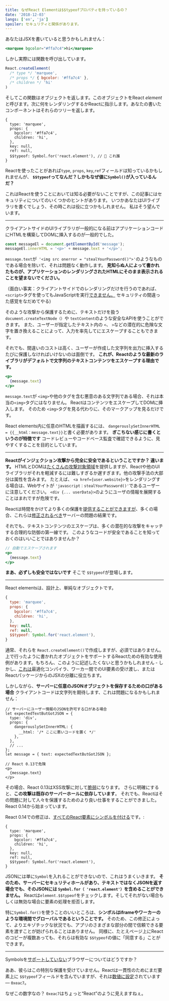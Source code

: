 ```yaml
---
title: なぜReact Elementは$$typeofプロパティを持っているの？
date: '2018-12-03'
langs: ['en', 'ja']
spoiler: セキュリティと関係があります。
---
```


あなたはJSXを書いていると思うかもしれません：

```jsx
<marquee bgcolor="#ffa7c4">hi</marquee>
```

しかし実際には関数を呼び出しています。

```jsx
React.createElement(
  /* type */ 'marquee',
  /* props */ { bgcolor: '#ffa7c4' },
  /* children */ 'hi'
)
```

そしてこの関数はオブジェクトを返します。このオブジェクトをReact _element_ と呼びます。次に何をレンダリングするかReactに指示します。あなたの書いたコンポーネントはそれらのツリーを返します。

```jsx{9}
{
  type: 'marquee',
  props: {
    bgcolor: '#ffa7c4',
    children: 'hi',
  },
  key: null,
  ref: null,
  $$typeof: Symbol.for('react.element'), // 🧐 これ誰
}
```

Reactを使ったことがあれば`type`, `props`, `key`,`ref`フィールドは知っているかもしれませんが、
**`$$typeof`ってなんだ？しかもなぜ値に`Symbol()`が入っているんだ？**

これはReactを使うことにおいては知る必要がないことですが、この記事にはセキュリティについてのいくつかのヒントがあります。 いつかあなたはUIライブラリを書くでしょう、その時これは役に立つかもしれません。
私はそう望んでいます。

---

クライアントサイドのUIライブラリが一般的になる前はアプリケーションコードにHTMLを構築してDOMに挿入するのが一般的でした。

```jsx
const messageEl = document.getElementById('message');
messageEl.innerHTML = '<p>' + message.text + '</p>';
```

 `message.text`が` '<img src onerror = "stealYourPassword()">'`のようなものである場合を除いて、それは問題なく動作します。 **見知らぬ人によって書かれたものが、アプリケーションのレンダリングされたHTMLにそのまま表示されることを望まないでください。**

（面白い事実：クライアントサイドでのレンダリングだけを行うのであれば、`<script>`タグを使ってもJavaScriptを実行[できません。](https://gomakethings.com/preventing-cross-site-scripting-attacks-when-using-innerhtml-in-vanilla-javascript/) セキュリティの間違った感覚をなだめてやる)

そのような攻撃から保護するために、テキストだけを扱う `document.createTextNode（）`や `textContent`のような安全なAPIを使うことができます。 また、ユーザーが指定したテキスト内の `<`、 `>`などの潜在的に危険な文字を置き換えることによって、入力を率先してにエスケープすることもできます。

それでも、間違いのコストは高く、ユーザーが作成した文字列を出力に挿入するたびに保護しなければいけないのは面倒です。
**これが、Reactのような最新のライブラリがデフォルトで文字列のテキストコンテンツをエスケープする理由です。**

```jsx
<p>
  {message.text}
</p>
```

`message.text`が `<img>`や他のタグを含む悪意のある文字列である場合、それは本当の`<img>`タグにはなりません。 ReactはコンテンツをエスケープしてDOMに挿入します。 そのため `<img>`タグを見る代わりに、そのマークアップを見るだけです。

React elements内に任意のHTMLを描画するには、 `dangerouslySetInnerHTML = {{__html：message.text}}`と書く必要があります。 **ぎこちない感じに書くというのが特徴です** コードレビューやコードベース監査で確認できるように、見やすくすることを目的としています。

---

**Reactがインジェクション攻撃から完全に安全であるということですか？ 違います。** HTMLとDOMは[たくさんの攻撃対象領域](https://github.com/facebook/react/issues/3473#issuecomment-90594748)を提供しますが、Reactや他のUIライブラリがそれを軽減するには難しすぎるか遅すぎます。他の攻撃手法の大部分は属性を含みます。 たとえば、 `<a href={user.website}>`をレンダリングする場合は、Webサイトが `'javascript：stealYourPassword()'`であるユーザーに注意してください。 `<div {... userData}>`のようにユーザの情報を展開することはまれですが危険です。

Reactは時間をかけてより多くの保護を[提供することができますが](https://github.com/facebook/react/issues/10506)、多くの場合、これらは[修正されるべき](https://github.com/facebook/react/issues/3473#issuecomment-91327040)サーバーの問題の結果です。

それでも、テキストコンテンツのエスケープは、多くの潜在的な攻撃をキャッチする合理的な防御の第一線です。 このようなコードが安全であることを知っておくのはいいことではありませんか？

```jsx
// 自動でエスケープされます
<p>
  {message.text}
</p>
```

**まあ、必ずしも安全ではないです** そこで `$$typeof`が登場します。

---

React elementsは、設計上、単純なオブジェクトです。

```jsx
{
  type: 'marquee',
  props: {
    bgcolor: '#ffa7c4',
    children: 'hi',
  },
  key: null,
  ref: null,
  $$typeof: Symbol.for('react.element'),
}
```

通常、それらを `React.createElement()`で作成しますが、必須ではありません。上で行ったように書かれたオブジェクトをサポートするReactための有効な使用例があります。もちろん、このように記述したくないと思うかもしれません - しかし、[これは](https://github.com/facebook/react/pull/3583#issuecomment-90296667)最適化コンパイラ、ワーカー間でのUI要素の受け渡し、またはReactパッケージからのJSXの分離に役立ちます。

しかしながら、**サーバーに任意のJSONオブジェクトを保存するための口がある場合** クライアントコードは文字列を期待します、これは問題になるかもしれません：

```jsx{2-10,15}
// サーバーにユーザー情報のJSONを許可する口がある場合
let expectedTextButGotJSON = {
  type: 'div',
  props: {
    dangerouslySetInnerHTML: {
      __html: '/* ここに悪いコードを置く */'
    },
  },
  // ...
};
let message = { text: expectedTextButGotJSON };

// React 0.13で危険
<p>
  {message.text}
</p>
```

その場合、React 0.13はXSS攻撃に対して[脆弱](http://danlec.com/blog/xss-via-a-spoofed-react-element)になります。
さらに明確にすると、**この攻撃は既存のサーバーホールに依存しています**。
それでも、Reactはその問題に対して人々を保護するためのより良い仕事をすることができました。 React 0.14から始まっています。

React 0.14での修正は、[すべてのReact要素にシンボルを付ける](https://github.com/facebook/react/pull/4832)です。:

```jsx{9}
{
  type: 'marquee',
  props: {
    bgcolor: '#ffa7c4',
    children: 'hi',
  },
  key: null,
  ref: null,
  $$typeof: Symbol.for('react.element'),
}
```

JSONには単に`Symbol`を入れることができないので、これはうまくいきます。 **そのため、サーバーにセキュリティホールがあり、テキストではなくJSONを返す場合でも、そのJSONには `Symbol.for（ 'react.element'）`を含めることができません。** Reactは`element.$$typeof`をチェックします。そしてそれがない場合もしくは無効な場合に要素の処理を拒否します。

特に`Symbol.for()`を使うことのいいところは、**シンボルはiframeやワーカーのような環境間でグローバルであるということです。**
そのため、この修正によって、よりエキゾチックな状況でも、アプリのさまざまな部分の間で信頼できる要素を渡すことが妨げられることはありません。
同様に、たとえページ上にReactのコピーが複数あっても、それらは有効な `$$typeof`の値に「同意する」ことができます。

---

Symbolsを[サポートしていない](https://developer.mozilla.org/en-US/docs/Web/JavaScript/Reference/Global_Objects/Symbol#Browser_compatibility)ブラウザーについてはどうですか？

ああ、彼らはこの特別な保護を受けていません。Reactは一貫性のためにまだ要素上に `$$typeof`フィールドを含んでいますが、それは[数値に設定](https://github.com/facebook/react/blob/8482cbe22d1a421b73db602e1f470c632b09f693/packages/shared/ReactSymbols.js#L14-L16)されています — `0xeac7`。

なぜこの数字なの？ `0xeac7`はちょっと“React”のように見えますねぇ。